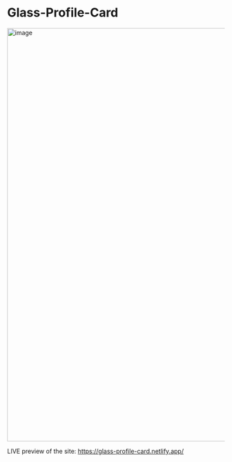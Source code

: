 # Glass-Profile-Card


<img width="959" alt="image" src="https://user-images.githubusercontent.com/90966838/211372375-eac4fadc-6bb4-4d6e-990a-cf5d9faf4658.png">

LIVE preview of the site: https://glass-profile-card.netlify.app/
